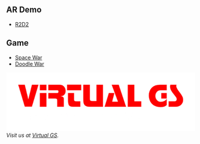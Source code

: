 ## AR Demo

- [R2D2](usdz.html)

## Game

- [Space War](/spacewar)
- [Doodle War](/doodlewar)

![Virtual GS](logo.png)
_Visit us at [Virtual GS](http://virtual-gs.com)._
